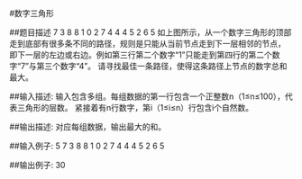 #数字三角形

##题目描述
        7
       3 8
      8 1 0
     2 7 4 4
    4 5 2 6 5
    如上图所示，从一个数字三角形的顶部走到底部有很多条不同的路径，规则是只能从当前节点走到下一层相邻的节点，
    即下一层的左边或右边。例如第三行第二个数字“1”只能走到第四行的第二个数字“7”与第三个数字“4”。
    请寻找最佳一条路径，使得这条路径上节点的数字总和最大。

##输入描述:
    输入包含多组。每组数据的第一行包含一个正整数n（1≤n≤100），代表三角形的层数。
    紧接着有n行数字，第i（1≤i≤n）行包含i个自然数。


##输出描述:
    对应每组数据，输出最大的和。

##输入例子:
    5
    7
    3 8
    8 1 0
    2 7 4 4
    4 5 2 6 5

##输出例子:
    30
